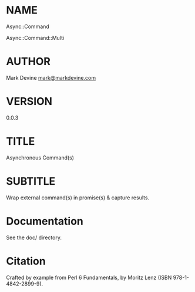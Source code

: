 NAME
====

Async::Command

Async::Command::Multi

AUTHOR
======
Mark Devine <mark@markdevine.com>

VERSION
=======
0.0.3

TITLE
=====
Asynchronous Command(s)

SUBTITLE
========
Wrap external command(s) in promise(s) & capture results.

Documentation
=============
See the doc/ directory.

Citation
========
Crafted by example from Perl 6 Fundamentals, by Moritz Lenz (ISBN
978-1-4842-2899-9).
